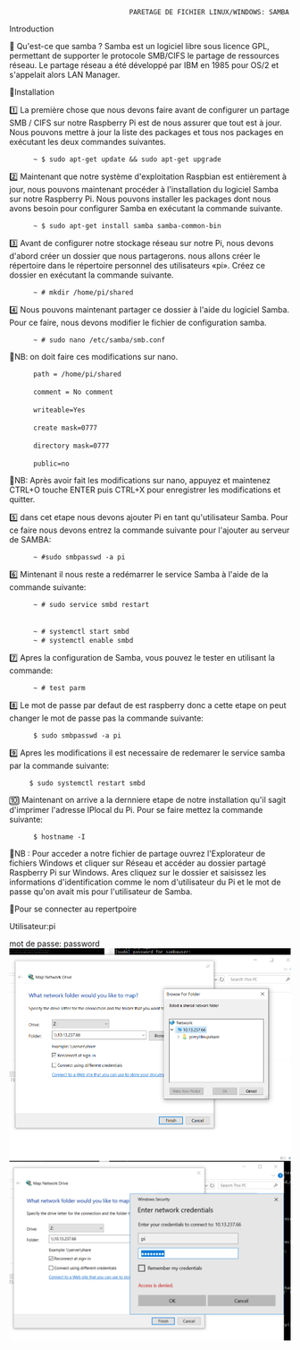                                   PARETAGE DE FICHIER LINUX/WINDOWS: SAMBA
   
   Introduction
   
  📌 Qu'est-ce que samba ?
   Samba est un logiciel libre sous licence GPL, permettant de supporter le protocole SMB/CIFS le partage de ressources réseau.
Le partage réseau a été développé par IBM en 1985 pour OS/2 et s'appelait alors LAN Manager.
 
 📌Installation

 1️⃣  La première chose que nous devons faire avant de configurer un partage SMB / CIFS sur notre Raspberry Pi est de nous assurer que tout est à jour.
Nous pouvons mettre à jour la liste des packages et tous nos packages en exécutant les deux commandes suivantes.

          ~ $ sudo apt-get update && sudo apt-get upgrade
   
  
 2️⃣  Maintenant que notre système d'exploitation Raspbian est entièrement à jour, nous pouvons maintenant procéder à l'installation du logiciel Samba sur notre Raspberry Pi.
Nous pouvons installer les packages dont nous avons besoin pour configurer Samba en exécutant la commande suivante.

          ~ $ sudo apt-get install samba samba-common-bin
       
  
 3️⃣  Avant de configurer notre stockage réseau sur notre Pi, nous devons d'abord créer un dossier que nous partagerons.
nous allons créer le répertoire dans le répertoire personnel des utilisateurs «pi».
Créez ce dossier en exécutant la commande suivante.

        
          ~ # mkdir /home/pi/shared

        
  4️⃣  Nous pouvons maintenant partager ce dossier à l'aide du logiciel Samba. Pour ce faire, nous devons modifier le fichier de configuration samba.
 
          ~ # sudo nano /etc/samba/smb.conf
          
  📌NB: on doit faire ces modifications sur nano.
 
          path = /home/pi/shared

          comment = No comment

          writeable=Yes

          create mask=0777

          directory mask=0777

          public=no

 📌NB: Après avoir fait les modifications sur nano, appuyez et maintenez CTRL+O touche ENTER puis CTRL+X pour enregistrer les modifications   et quitter. 

5️⃣  dans cet etape nous devons ajouter Pi en tant qu'utilisateur Samba. Pour ce faire nous devons entrez la commande suivante pour l'ajouter au serveur de SAMBA:

          ~ #sudo smbpasswd -a pi
 
6️⃣   Mintenant il nous reste a redémarrer le service Samba à l'aide de la commande suivante:

          ~ # sudo service smbd restart

  
          ~ # systemctl start smbd
          ~ # systemctl enable smbd

  
 7️⃣ Apres la configuration de Samba, vous pouvez le tester en utilisant la commande:
               
          ~ # test parm
          
 8️⃣  Le mot de passe par defaut de est raspberry donc a cette etape on peut changer le mot de passe pas la commande suivante:
  
          $ sudo smbpasswd -a pi
          
 9️⃣ Apres les modifications il est necessaire de redemarer le service samba par la commande suivante:
  
         $ sudo systemctl restart smbd
          
   🔟  Maintenant on arrive a la dernniere etape de notre installation qu'il sagit d'imprimer l'adresse IPlocal du Pi. Pour se faire       mettez la commande suivante:
  
          $ hostname -I

   
   📌NB : Pour acceder a notre fichier de partage ouvrez l'Explorateur de fichiers Windows et cliquer sur Réseau et accéder au dossier partagé Raspberry Pi sur Windows. Ares cliquez sur le dossier et saisissez les informations d'identification comme le nom d'utilisateur du Pi et le mot de passe qu'on avait mis pour l'utilisateur de Samba.
   
   📌Pour se connecter au repertpoire
   
   Utilisateur:pi
   
   mot de passe: password
   ![](https://github.com/CollegeBoreal/INF1085-200-19A-01/blob/master/samba2.PNG?raw=true)
   ![](https://github.com/CollegeBoreal/INF1085-200-19A-01/blob/master/samba3.PNG?raw=true)
   


